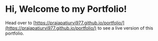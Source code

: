 # Hi, Welcome to my Portfolio!

Head over to [https://prajapatiurvi977.github.io/portfolio/](https://prajapatiurvi977.github.io/portfolio/) to see a live version of this portfolio.
